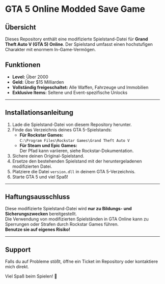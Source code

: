 # **GTA 5 Online Modded Save Game**

## **Übersicht**
Dieses Repository enthält eine modifizierte Spielstand-Datei für **Grand Theft Auto V (GTA 5) Online**. Der Spielstand umfasst einen hochstufigen Charakter mit enormem In-Game-Vermögen.

## **Funktionen**
- **Level:** Über 2000
- **Geld:** Über $15 Milliarden
- **Vollständig freigeschaltet:** Alle Waffen, Fahrzeuge und Immobilien
- **Exklusive Items:** Seltene und Event-spezifische Unlocks

---

## **Installationsanleitung**
1. Lade die Spielstand-Datei von diesem Repository herunter.
2. Finde das Verzeichnis deines GTA 5-Spielstands:
   - **Für Rockstar Games:**  
     `C:\Program Files\Rockstar Games\Grand Theft Auto V`
   - **Für Steam und Epic Games:**  
     Der Pfad kann variieren, siehe Rockstar-Dokumentation.
3. Sichere deinen Original-Spielstand.
4. Ersetze den bestehenden Spielstand mit der heruntergeladenen modifizierten Datei.
5. Platziere die Datei `version.dll` in deinem GTA 5-Verzeichnis.
6. Starte GTA 5 und viel Spaß!

---

## **Haftungsausschluss**
Diese modifizierte Spielstand-Datei wird **nur zu Bildungs- und Sicherungszwecken** bereitgestellt.  
Die Verwendung von modifizierten Spielständen in GTA Online kann zu Sperrungen oder Strafen durch Rockstar Games führen.  
**Benutze sie auf eigenes Risiko!**

---

## **Support**
Falls du auf Probleme stößt, öffne ein Ticket im Repository oder kontaktiere mich direkt.

Viel Spaß beim Spielen! 🚀
